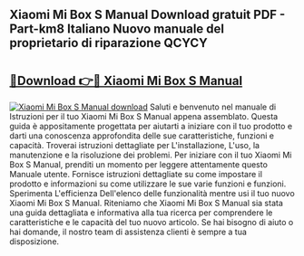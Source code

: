 ## Xiaomi Mi Box S Manual Download gratuit PDF - Part-km8 Italiano Nuovo manuale del proprietario di riparazione QCYCY

# <h2><a href="http://dfe4gjt.blite.top/?on=Xiaomi+Mi+Box+S+Manual">🔗Download 👉🔴 Xiaomi Mi Box S Manual</a></h2>

[![Xiaomi Mi Box S Manual download](https://i.imgur.com/lujVjoI.png)](http://dfe4gjt.blite.top/?on=Xiaomi+Mi+Box+S+Manual)
Saluti e benvenuto nel manuale di Istruzioni per il tuo Xiaomi Mi Box S Manual appena assemblato. Questa guida è appositamente progettata per aiutarti a iniziare con il tuo prodotto e darti una conoscenza approfondita delle sue caratteristiche, funzioni e capacità. Troverai istruzioni dettagliate per L'installazione, L'uso, la manutenzione e la risoluzione dei problemi. Per iniziare con il tuo Xiaomi Mi Box S Manual, prenditi un momento per leggere attentamente questo Manuale utente. Fornisce istruzioni dettagliate su come impostare il prodotto e informazioni su come utilizzare le sue varie funzioni e funzioni. Sperimenta L'efficienza Dell'elenco delle funzionalità mentre usi il tuo nuovo Xiaomi Mi Box S Manual. Riteniamo che Xiaomi Mi Box S Manual sia stata una guida dettagliata e informativa alla tua ricerca per comprendere le caratteristiche e le capacità del tuo nuovo articolo. Se hai bisogno di aiuto o hai domande, il nostro team di assistenza clienti è sempre a tua disposizione.
